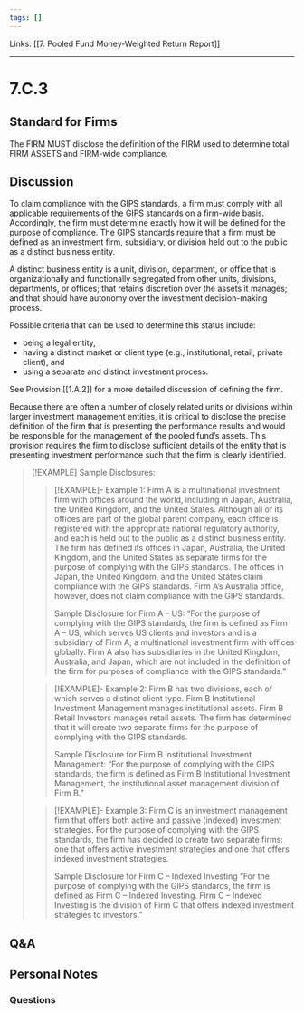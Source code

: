 ```yaml
---
tags: []
---
```

Links: [[7. Pooled Fund Money-Weighted Return Report]]
___
# 7.C.3
## Standard for Firms
The FIRM MUST disclose the definition of the FIRM used to determine total FIRM ASSETS and FIRM-wide compliance.
## Discussion
To claim compliance with the GIPS standards, a firm must comply with all applicable requirements of the GIPS standards on a firm-wide basis. Accordingly, the firm must determine exactly how it will be defined for the purpose of compliance. The GIPS standards require that a firm must be defined as an investment firm, subsidiary, or division held out to the public as a distinct business entity.

A distinct business entity is a unit, division, department, or office that is organizationally and functionally segregated from other units, divisions, departments, or offices; that retains discretion over the assets it manages; and that should have autonomy over the investment decision-making process.

Possible criteria that can be used to determine this status include:
- being a legal entity,
- having a distinct market or client type (e.g., institutional, retail, private client), and
- using a separate and distinct investment process.

See Provision [[1.A.2]] for a more detailed discussion of defining the firm.

Because there are often a number of closely related units or divisions within larger investment management entities, it is critical to disclose the precise definition of the firm that is presenting the performance results and would be responsible for the management of the pooled fund’s assets. This provision requires the firm to disclose sufficient details of the entity that is presenting investment performance such that the firm is clearly identified.

> [!EXAMPLE] Sample Disclosures:
> 
>>[!EXAMPLE]- Example 1:
>>Firm A is a multinational investment firm with offices around the world, including in Japan, Australia, the United Kingdom, and the United States. Although all of its offices are part of the global parent company, each office is registered with the appropriate national regulatory authority, and each is held out to the public as a distinct business entity. The firm has defined its offices in Japan, Australia, the United Kingdom, and the United States as separate firms for the purpose of complying with the GIPS standards. The offices in Japan, the United Kingdom, and the United States claim compliance with the GIPS standards. Firm A’s Australia office, however, does not claim compliance with the GIPS standards.
>>
>>Sample Disclosure for Firm A – US: 
> “For the purpose of complying with the GIPS standards, the firm is defined as Firm A – US, which serves US clients and investors and is a subsidiary of Firm A, a multinational investment firm with offices globally. Firm A also has subsidiaries in the United Kingdom, Australia, and Japan, which are not included in the definition of the firm for purposes of compliance with the GIPS standards.”
> 
>>[!EXAMPLE]- Example 2:
>>Firm B has two divisions, each of which serves a distinct client type. Firm B Institutional Investment Management manages institutional assets. Firm B Retail Investors manages retail assets. The firm has determined that it will create two separate firms for the purpose of complying with the GIPS standards.
>>
>> Sample Disclosure for Firm B Institutional Investment Management:
>>“For the purpose of complying with the GIPS standards, the firm is defined as Firm B Institutional Investment Management, the institutional asset management division of Firm B.”
> 
> 
>>[!EXAMPLE]- Example 3: 
>> Firm C is an investment management firm that offers both active and passive (indexed) investment strategies. For the purpose of complying with the GIPS standards, the firm has decided to create two separate firms: one that offers active investment strategies and one that offers indexed investment strategies.
>> 
>>Sample Disclosure for Firm C – Indexed Investing 
>>“For the purpose of complying with the GIPS standards, the firm is defined as Firm C – Indexed Investing. Firm C – Indexed Investing is the division of Firm C that offers indexed investment strategies to investors.”


## Q&A

## Personal Notes

### Questions